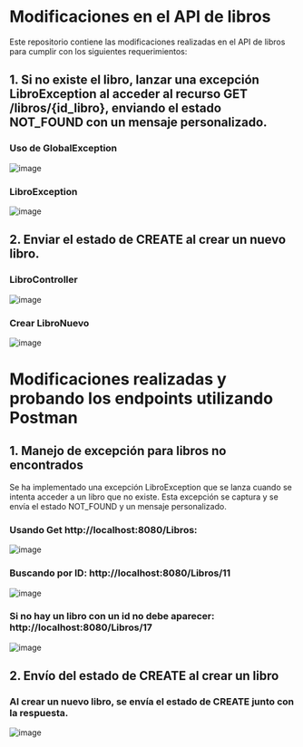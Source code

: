 # Modificaciones en el API de libros
Este repositorio contiene las modificaciones realizadas en el API de libros para cumplir con los siguientes requerimientos:
## 1. Si no existe el libro, lanzar una excepción LibroException al acceder al recurso GET /libros/{id_libro}, enviando el estado NOT_FOUND con un mensaje personalizado.
 
### Uso de GlobalException
![image](https://github.com/Kss21ch/Web-API-de-Libro-con-control-de-excepciones-y-mejor-descripci-n-de-API/assets/147552972/27af711c-264b-4b09-8b40-14124591703a)

### LibroException
![image](https://github.com/Kss21ch/Web-API-de-Libro-con-control-de-excepciones-y-mejor-descripci-n-de-API/assets/147552972/0a9f0927-a293-4060-b69d-b0495a7e1c10)

## 2. Enviar el estado de CREATE al crear un nuevo libro.
### LibroController
![image](https://github.com/Kss21ch/Web-API-de-Libro-con-control-de-excepciones-y-mejor-descripci-n-de-API/assets/147552972/86867c1d-08c2-4721-a123-2f9a2175021a)

### Crear LibroNuevo
![image](https://github.com/Kss21ch/Web-API-de-Libro-con-control-de-excepciones-y-mejor-descripci-n-de-API/assets/147552972/d0418d50-6326-44e5-a31a-b91625793158)

# Modificaciones realizadas y probando los endpoints utilizando Postman
## 1. Manejo de excepción para libros no encontrados
Se ha implementado una excepción LibroException que se lanza cuando se intenta acceder a un libro que no existe. Esta excepción se captura y se envía el estado NOT_FOUND y un mensaje personalizado.
### Usando Get http://localhost:8080/Libros:
![image](https://github.com/Kss21ch/Web-API-de-Libro-con-control-de-excepciones-y-mejor-descripci-n-de-API/assets/147552972/2ee133bb-a911-4dbc-81b3-98c13db46a33)

### Buscando por ID: http://localhost:8080/Libros/11
![image](https://github.com/Kss21ch/Web-API-de-Libro-con-control-de-excepciones-y-mejor-descripci-n-de-API/assets/147552972/42be6502-1daa-467e-9bae-ae4c0fc65860)

### Si no hay un libro con un id no debe aparecer: http://localhost:8080/Libros/17
![image](https://github.com/Kss21ch/Web-API-de-Libro-con-control-de-excepciones-y-mejor-descripci-n-de-API/assets/147552972/55783cb3-fd1f-4f3c-b686-509f8668d0d4)

## 2. Envío del estado de CREATE al crear un libro
### Al crear un nuevo libro, se envía el estado de CREATE junto con la respuesta.
![image](https://github.com/Kss21ch/Web-API-de-Libro-con-control-de-excepciones-y-mejor-descripci-n-de-API/assets/147552972/6b02d55c-0d2c-43d8-9e08-e49f2a926d31)




